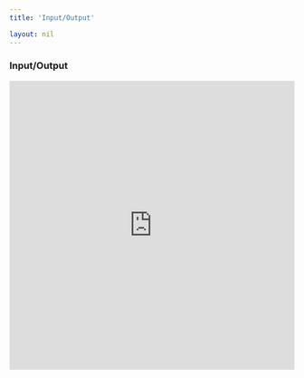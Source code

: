 ```yaml
---
title: 'Input/Output'

layout: nil
---
```


### Input/Output


<p><iframe src="https://create.arduino.cc/editor/uaiti/f0b14f3d-f497-447b-b50a-f56bd629e991/preview?embed" height="510px" width="100%" frameborder="0"></iframe></p> 